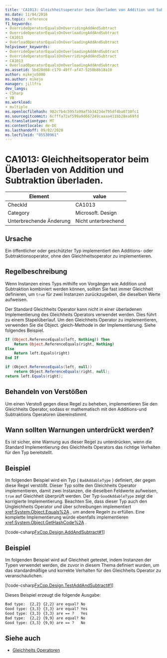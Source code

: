 ```yaml
---
title: 'CA1013: Gleichheitsoperator beim Überladen von Addition und Subtraktion überladen.'
ms.date: 11/04/2016
ms.topic: reference
f1_keywords:
- OverrideOperatorEqualsOnOverridingAddAndSubtract
- OverrideOperatorEqualsOnOverloadingAddAndSubtract
- CA1013
- OverloadOperatorEqualsOnOverloadingAddAndSubtract
helpviewer_keywords:
- OverrideOperatorEqualsOnOverloadingAddAndSubtract
- OverrideOperatorEqualsOnOverridingAddAndSubtract
- CA1013
- OverloadOperatorEqualsOnOverloadingAddAndSubtract
ms.assetid: 5bd28d68-c179-49ff-af47-5250b8b18a10
author: mikejo5000
ms.author: mikejo
manager: jillfra
dev_langs:
- CSharp
- VB
ms.workload:
- multiple
ms.openlocfilehash: 982c7b4c5957a99af5b34234e795df4ba0730fc1
ms.sourcegitcommit: 6cfffa72af599a9d667249caaaa411bb28ea69fd
ms.translationtype: MT
ms.contentlocale: de-DE
ms.lasthandoff: 09/02/2020
ms.locfileid: "85530961"
---
```

# <a name="ca1013-overload-operator-equals-on-overloading-add-and-subtract"></a>CA1013: Gleichheitsoperator beim Überladen von Addition und Subtraktion überladen.

|Element|value|
|-|-|
|CheckId|CA1013|
|Category|Microsoft. Design|
|Unterbrechende Änderung|Nicht unterbrechend|

## <a name="cause"></a>Ursache
Ein öffentlicher oder geschützter Typ implementiert den Additions- oder Subtraktionsoperator, ohne den Gleichheitsoperator zu implementieren.

## <a name="rule-description"></a>Regelbeschreibung
Wenn Instanzen eines Typs mithilfe von Vorgängen wie Addition und Subtraktion kombiniert werden können, sollten Sie fast immer Gleichheit definieren, um `true` für zwei Instanzen zurückzugeben, die dieselben Werte aufweisen.

Der Standard Gleichheits Operator kann nicht in einer überladenen Implementierung des Gleichheits Operators verwendet werden. Dies führt zu einem Stapelüberlauf. Um den Gleichheits Operator zu implementieren, verwenden Sie die Object. gleich-Methode in der Implementierung. Siehe folgendes Beispiel.

```vb
If (Object.ReferenceEquals(left, Nothing)) Then
    Return Object.ReferenceEquals(right, Nothing)
Else
    Return left.Equals(right)
End If
```

```csharp
if (Object.ReferenceEquals(left, null))
    return Object.ReferenceEquals(right, null);
return left.Equals(right);
```

## <a name="how-to-fix-violations"></a>Behandeln von Verstößen
Um einen Verstoß gegen diese Regel zu beheben, implementieren Sie den Gleichheits Operator, sodass er mathematisch mit den Additions-und Subtraktions Operatoren übereinstimmt.

## <a name="when-to-suppress-warnings"></a>Wann sollten Warnungen unterdrückt werden?
Es ist sicher, eine Warnung aus dieser Regel zu unterdrücken, wenn die Standard Implementierung des Gleichheits Operators das richtige Verhalten für den Typ bereitstellt.

## <a name="example"></a>Beispiel
Im folgenden Beispiel wird ein Typ ( `BadAddableType` ) definiert, der gegen diese Regel verstößt. Dieser Typ sollte den Gleichheits Operator implementieren, damit zwei Instanzen, die dieselben Feldwerte aufweisen, `true` auf Gleichheit überprüft werden. Der Typ `GoodAddableType` zeigt die korrigierte Implementierung. Beachten Sie, dass dieser Typ auch den Ungleichheits Operator und über schreibungen implementiert <xref:System.Object.Equals%2A> , um andere Regeln zu erfüllen. Eine komplette Implementierung würde ebenfalls implementieren <xref:System.Object.GetHashCode%2A> .

[!code-csharp[FxCop.Design.AddAndSubtract#1](../code-quality/codesnippet/CSharp/ca1013-overload-operator-equals-on-overloading-add-and-subtract_1.cs)]

## <a name="example"></a>Beispiel
Im folgenden Beispiel wird auf Gleichheit getestet, indem Instanzen der Typen verwendet werden, die zuvor in diesem Thema definiert wurden, um das standardmäßige und korrekte Verhalten für den Gleichheits Operator zu veranschaulichen.

[!code-csharp[FxCop.Design.TestAddAndSubtract#1](../code-quality/codesnippet/CSharp/ca1013-overload-operator-equals-on-overloading-add-and-subtract_2.cs)]

Dieses Beispiel erzeugt die folgende Ausgabe:

```txt
Bad type:  {2,2} {2,2} are equal? No
Good type: {3,3} {3,3} are equal? Yes
Good type: {3,3} {3,3} are == ?   Yes
Bad type:  {2,2} {9,9} are equal? No
Good type: {3,3} {9,9} are == ?   No
```

## <a name="see-also"></a>Siehe auch

- [Gleichheits Operatoren](/dotnet/standard/design-guidelines/equality-operators)
